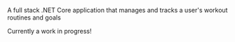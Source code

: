 A full stack .NET Core application that manages and tracks a 
user's workout routines and goals

Currently a work in progress!

